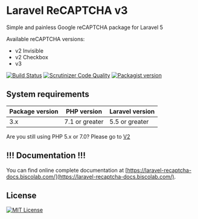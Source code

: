 # Laravel ReCAPTCHA v3
Simple and painless Google reCAPTCHA package for Laravel 5

Available reCAPTCHA versions:
* v2 Invisible
* v2 Checkbox
* v3

[![Build Status](https://travis-ci.org/biscolab/laravel-recaptcha.svg?branch=master)](https://travis-ci.org/biscolab/laravel-recaptcha) [![Scrutinizer Code Quality](https://scrutinizer-ci.com/g/biscolab/laravel-recaptcha/badges/quality-score.png?b=master)](https://scrutinizer-ci.com/g/biscolab/laravel-recaptcha/?branch=master) [![Packagist version](https://img.shields.io/packagist/v/biscolab/laravel-recaptcha.svg#img-thumbnail)](https://packagist.org/packages/biscolab/laravel-recaptcha)

## System requirements
| Package version | PHP version | Laravel version |
|-----------------|-------------|-----------------|
| 3.x             | 7.1 or greater | 5.5 or greater |

Are you still using PHP 5.x or 7.0? Please go to [V2](https://github.com/biscolab/laravel-recaptcha/tree/v2.0.4)

## !!! Documentation !!!

You can find online complete documentation at [https://laravel-recaptcha-docs.biscolab.com/](https://laravel-recaptcha-docs.biscolab.com/).

## License
[![MIT License](https://img.shields.io/github/license/biscolab/laravel-recaptcha.svg)](https://github.com/biscolab/laravel-recaptcha/blob/master/LICENSE)
